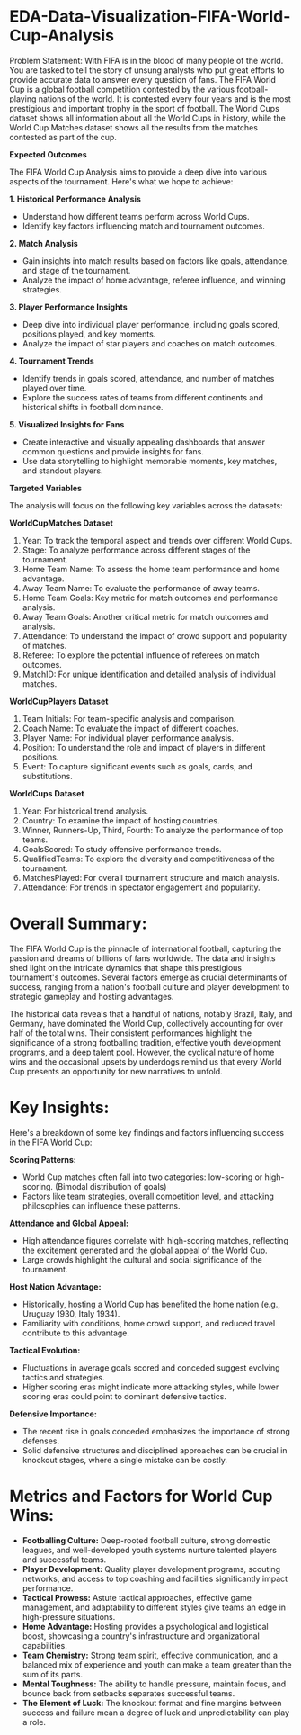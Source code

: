 # EDA-Data-Visualization-FIFA-World-Cup-Analysis

Problem Statement:
With FIFA is in the blood of many people of the world. You are tasked to tell the story of unsung analysts who put great efforts to provide accurate data to answer every question of fans. The FIFA World Cup is a global football competition contested by the various football-playing nations of the world. It is contested every four years and is the most prestigious and important
trophy in the sport of football.
The World Cups dataset shows all information about all the World Cups in history, while the World Cup Matches dataset shows all the results from the matches contested as part of the cup.

**Expected Outcomes**

The FIFA World Cup Analysis aims to provide a deep dive into various aspects of the tournament. Here's what we hope to achieve:

**1. Historical Performance Analysis**

* Understand how different teams perform across World Cups.
* Identify key factors influencing match and tournament outcomes.

**2. Match Analysis**

* Gain insights into match results based on factors like goals, attendance, and stage of the tournament.
* Analyze the impact of home advantage, referee influence, and winning strategies.

**3. Player Performance Insights**

* Deep dive into individual player performance, including goals scored, positions played, and key moments.
* Analyze the impact of star players and coaches on match outcomes.

**4. Tournament Trends**

* Identify trends in goals scored, attendance, and number of matches played over time.
* Explore the success rates of teams from different continents and historical shifts in football dominance.

**5. Visualized Insights for Fans**

* Create interactive and visually appealing dashboards that answer common questions and provide insights for fans.
* Use data storytelling to highlight memorable moments, key matches, and standout players.


**Targeted Variables**

The analysis will focus on the following key variables across the datasets:

**WorldCupMatches Dataset**

1. Year: To track the temporal aspect and trends over different World Cups.
2. Stage: To analyze performance across different stages of the tournament.
3. Home Team Name: To assess the home team performance and home advantage.
4. Away Team Name: To evaluate the performance of away teams.
5. Home Team Goals: Key metric for match outcomes and performance analysis.
6. Away Team Goals: Another critical metric for match outcomes and analysis.
7. Attendance: To understand the impact of crowd support and popularity of matches.
8. Referee: To explore the potential influence of referees on match outcomes.
9. MatchID: For unique identification and detailed analysis of individual matches.

**WorldCupPlayers Dataset**

1. Team Initials: For team-specific analysis and comparison.
2. Coach Name: To evaluate the impact of different coaches.
3. Player Name: For individual player performance analysis.
4. Position: To understand the role and impact of players in different positions.
5. Event: To capture significant events such as goals, cards, and substitutions.

**WorldCups Dataset**

1. Year: For historical trend analysis.
2. Country: To examine the impact of hosting countries.
3. Winner, Runners-Up, Third, Fourth: To analyze the performance of top teams.
4. GoalsScored: To study offensive performance trends.
5. QualifiedTeams: To explore the diversity and competitiveness of the tournament.
6. MatchesPlayed: For overall tournament structure and match analysis.
7. Attendance: For trends in spectator engagement and popularity.


# Overall Summary:

The FIFA World Cup is the pinnacle of international football, capturing the passion and dreams of billions of fans worldwide. The data and insights shed light on the intricate dynamics that shape this prestigious tournament's outcomes. Several factors emerge as crucial determinants of success, ranging from a nation's football culture and player development to strategic gameplay and hosting advantages.

The historical data reveals that a handful of nations, notably Brazil, Italy, and Germany, have dominated the World Cup, collectively accounting for over half of the total wins. Their consistent performances highlight the significance of a strong footballing tradition, effective youth development programs, and a deep talent pool.
However, the cyclical nature of home wins and the occasional upsets by underdogs remind us that every World Cup presents an opportunity for new narratives to unfold.

# Key Insights:

Here's a breakdown of some key findings and factors influencing success in the FIFA World Cup:

**Scoring Patterns:**

* World Cup matches often fall into two categories: low-scoring or high-scoring. (Bimodal distribution of goals)
* Factors like team strategies, overall competition level, and attacking philosophies can influence these patterns.

**Attendance and Global Appeal:**

* High attendance figures correlate with high-scoring matches, reflecting the excitement generated and the global appeal of the World Cup.
* Large crowds highlight the cultural and social significance of the tournament.

**Host Nation Advantage:**

* Historically, hosting a World Cup has benefited the home nation (e.g., Uruguay 1930, Italy 1934).
* Familiarity with conditions, home crowd support, and reduced travel contribute to this advantage.

**Tactical Evolution:**

* Fluctuations in average goals scored and conceded suggest evolving tactics and strategies.
* Higher scoring eras might indicate more attacking styles, while lower scoring eras could point to dominant defensive tactics.

**Defensive Importance:**

* The recent rise in goals conceded emphasizes the importance of strong defenses.
* Solid defensive structures and disciplined approaches can be crucial in knockout stages, where a single mistake can be costly.


# Metrics and Factors for World Cup Wins:

* **Footballing Culture:** Deep-rooted football culture, strong domestic leagues, and well-developed youth systems nurture talented players and successful teams.
* **Player Development:** Quality player development programs, scouting networks, and access to top coaching and facilities significantly impact performance.
* **Tactical Prowess:** Astute tactical approaches, effective game management, and adaptability to different styles give teams an edge in high-pressure situations.
* **Home Advantage:** Hosting provides a psychological and logistical boost, showcasing a country's infrastructure and organizational capabilities.
* **Team Chemistry:** Strong team spirit, effective communication, and a balanced mix of experience and youth can make a team greater than the sum of its parts.
* **Mental Toughness:** The ability to handle pressure, maintain focus, and bounce back from setbacks separates successful teams.
* **The Element of Luck:**  The knockout format and fine margins between success and failure mean a degree of luck and unpredictability can play a role. 
